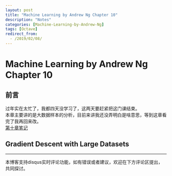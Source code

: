 ```yaml
---
layout: post
title: "Machine Learning by Andrew Ng Chapter 10"
description: "Notes"
categories: [Machine-Learning-by-Andrew-Ng]
tags: [Octave]
redirect_from:
  - /2019/02/08/
---
```

# Machine Learning by Andrew Ng Chapter 10
 
## 前言  
过年实在太忙了，我都四天没学习了，这两天要赶紧把这门课结束。  
本章主要讲的是大数据样本的分析，目前来讲我还没弄明白是啥意思，等到这章看完了我再回来改。  
[第十章笔记](https://www.coursera.org/learn/machine-learning/resources/srQ23)  

## Gradient Descent with Large Datasets  



---
本博客支持disqus实时评论功能，如有错误或者建议，欢迎在下方评论区提出，共同探讨。
